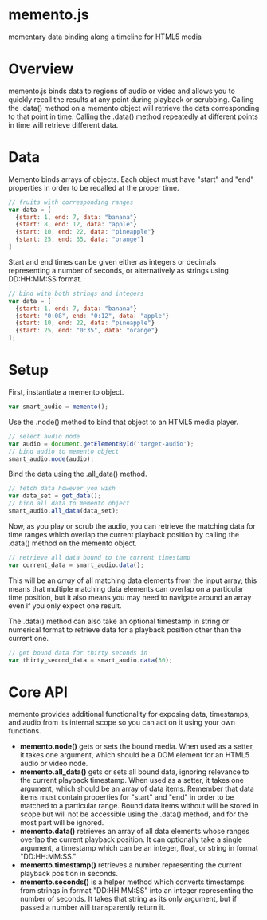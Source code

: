 # memento.js #

momentary data binding along a timeline for HTML5 media

# Overview #

memento.js binds data to regions of audio or video and allows you to quickly recall the results at any point during playback or scrubbing. Calling the .data() method on a memento object will retrieve the data corresponding to that point in time. Calling the .data() method repeatedly at different points in time will retrieve different data.

# Data #

Memento binds arrays of objects. Each object must have "start" and "end" properties in order to be recalled at the proper time.

```javascript
// fruits with corresponding ranges
var data = [
  {start: 1, end: 7, data: "banana"}
  {start: 8, end: 12, data: "apple"}
  {start: 10, end: 22, data: "pineapple"}
  {start: 25, end: 35, data: "orange"}
]
```

Start and end times can be given either as integers or decimals representing a number of seconds, or alternatively as strings using DD:HH:MM:SS format.

```javascript
// bind with both strings and integers
var data = [
  {start: 1, end: 7, data: "banana"}
  {start: "0:08", end: "0:12", data: "apple"}
  {start: 10, end: 22, data: "pineapple"}
  {start: 25, end: "0:35", data: "orange"}
];
```

# Setup #

First, instantiate a memento object.

```javascript
var smart_audio = memento();
```

Use the .node() method to bind that object to an HTML5 media player.

```javascript
// select audio node
var audio = document.getElementById('target-audio');
// bind audio to memento object
smart_audio.node(audio);
```
Bind the data using the .all_data() method.

```javascript
// fetch data however you wish
var data_set = get_data();
// bind all data to memento object
smart_audio.all_data(data_set);
```

Now, as you play or scrub the audio, you can retrieve the matching data for time ranges which overlap the current playback position by calling the .data() method on the memento object.

```javascript
// retrieve all data bound to the current timestamp
var current_data = smart_audio.data();
```

This will be an *array* of all matching data elements from the input array; this means that multiple matching data elements can overlap on a particular time position, but it also means you may need to navigate around an array even if you only expect one result.

The .data() method can also take an optional timestamp in string or numerical format to retrieve data for a playback position other than the current one.

```javascript
// get bound data for thirty seconds in
var thirty_second_data = smart_audio.data(30);
```

# Core API #

memento provides additional functionality for exposing data, timestamps, and audio from its internal scope so you can act on it using your own functions.

- **memento.node()** gets or sets the bound media. When used as a setter, it takes one argument, which should be a DOM element for an HTML5 audio or video node.
- **memento.all_data()** gets or sets all bound data, ignoring relevance to the current playback timestamp. When used as a setter, it takes one argument, which should be an array of data items. Remember that data items must contain properties for "start" and "end" in order to be matched to a particular range. Bound data items without will be stored in scope but will not be accessible using the .data() method, and for the most part will be ignored.
- **memento.data()** retrieves an array of all data elements whose ranges overlap the current playback position. It can optionally take a single argument, a timestamp which can be an integer, float, or string in format "DD:HH:MM:SS."
- **memento.timestamp()** retrieves a number representing the current playback position in seconds.
- **memento.seconds()** is a helper method which converts timestamps from strings in format "DD:HH:MM:SS" into an integer representing the number of seconds. It takes that string as its only argument, but if passed a number will transparently return it.
